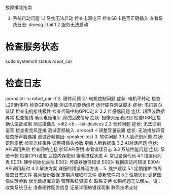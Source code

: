 故障排除指南
1. 系统启动问题
1.1 系统无法启动
检查电源电压
检查SD卡是否正确插入
查看系统日志: dmesg | tail
1.2 服务无法启动
# 检查服务状态
sudo systemctl status robot_car
# 检查日志
journalctl -u robot_car -f
2. 硬件问题
2.1 电机控制问题
症状: 电机不转动
检查L298N供电
检查GPIO连接
测试电机驱动信号
运行硬件测试脚本
症状: 电机转向错误
检查电机接线极性
检查代码中的GPIO定义
2.2 传感器问题
症状: 超声波数据异常
检查接线
确认电压电平
测试回波信号
症状: 摄像头无法识别
检查USB连接
确认设备权限
测试摄像头: v4l2-ctl --list-devices
2.3 音频问题
症状: 无法识别语音
检查麦克风连接
测试音频输入: arecord -l
调整音量设置
症状: 无法播放声音
检查扬声器连接
测试音频输出: speaker-test
3. 软件问题
3.1 人脸识别问题
症状: 识别率低
检查光线条件
调整摄像头参数
更新人脸数据库
3.2 AI对话问题
症状: API调用失败
检查网络连接
验证API密钥
查看错误日志
3.3 系统性能问题
症状: 系统卡顿
检查CPU温度
监控内存使用
查看进程状态
4. 常见错误代码
4.1 错误码列表
E001: 硬件初始化失败
E002: 传感器通信错误
E003: 数据库访问错误
E004: API调用超时
4.2 解决方案
详细的错误处理方法...
5. 维护建议
5.1 定期维护
每周检查日志文件
每月备份数据
定期清理临时文件
更新软件包
5.2 性能优化
调整图像处理参数
优化数据库查询
管理系统资源
6. 联系支持
如果问题无法解决，请：
收集系统日志
准备硬件配置信息
记录详细的错误现象
联系技术支持